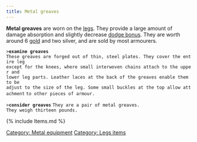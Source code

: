 ```yaml
---
title: Metal greaves
---
```


**Metal greaves** are worn on the [legs](legs "wikilink"). They provide
a large amount of damage absorption and slightly decrease [dodge
bonus](dodge_bonus "wikilink"). They are worth around 6
[gold](gold "wikilink") and two silver, and are sold by most armourers.

`>`**`examine greaves`**
`These greaves are forged out of thin, steel plates. They cover the entire leg`
`except for the knees, where small interwoven chains attach to the upper and`
`lower leg parts. Leather laces at the back of the greaves enable them to be`
`adjust to the size of the leg. Some small buckles at the top allow attachment`
`to other pieces of armour.`

`>`**`consider greaves`**
`They are a pair of metal greaves.`
`They weigh thirteen pounds.`

{% include Items.md %}

[Category: Metal equipment](Category:_Metal_equipment "wikilink")
[Category: Legs items](Category:_Legs_items "wikilink")